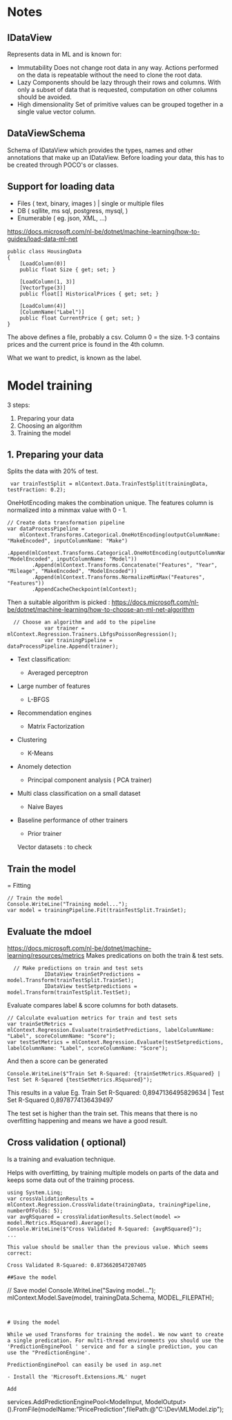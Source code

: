 # Notes

## IDataView

Represents data in ML and is known for:

- Immutability
Does not change root data in any way. Actions performed on the data is repeatable without the need to clone the root data.
- Lazy 
Components should be lazy through their rows and columns.  With only a subset of data that is requested, computation on other columns should be avoided.
- High dimensionality 
Set of primitive values can be grouped together in a single value vector column.


## DataViewSchema

Schema of IDataView which provides the types, names and other annotations that make up an IDataView. Before loading your data, this has to be created through POCO's or classes.

## Support for loading data

- Files ( text, binary, images  ) | single or multiple files
- DB ( sqllite, ms sql, postgress, mysql, )
- Enumerable ( eg. json, XML, ...)

https://docs.microsoft.com/nl-be/dotnet/machine-learning/how-to-guides/load-data-ml-net

```
public class HousingData
{
    [LoadColumn(0)]
    public float Size { get; set; }

    [LoadColumn(1, 3)]
    [VectorType(3)]
    public float[] HistoricalPrices { get; set; }

    [LoadColumn(4)]
    [ColumnName("Label")]
    public float CurrentPrice { get; set; }
}
```

The above defines a file, probably a csv. Column 0 = the size. 1-3 contains prices and the current price is found in the 4th column.

What we want to predict, is known as the label. 


# Model training

3 steps:
1) Preparing your data
2) Choosing an algorithm
3) Training the model


## 1. Preparing your data

Splits the data with 20% of test.
```
 var trainTestSplit = mlContext.Data.TrainTestSplit(trainingData, testFraction: 0.2);
```

OneHotEncoding makes the combination unique.
The features column is normalized into a minmax value with 0 - 1.

```
// Create data transformation pipeline
var dataProcessPipeline =
    mlContext.Transforms.Categorical.OneHotEncoding(outputColumnName: "MakeEncoded", inputColumnName: "Make")
        .Append(mlContext.Transforms.Categorical.OneHotEncoding(outputColumnName: "ModelEncoded", inputColumnName: "Model"))
        .Append(mlContext.Transforms.Concatenate("Features", "Year", "Mileage", "MakeEncoded", "ModelEncoded"))
        .Append(mlContext.Transforms.NormalizeMinMax("Features", "Features"))
        .AppendCacheCheckpoint(mlContext);
```

Then a suitable algorithm is picked : https://docs.microsoft.com/nl-be/dotnet/machine-learning/how-to-choose-an-ml-net-algorithm
```
  // Choose an algorithm and add to the pipeline
            var trainer = mlContext.Regression.Trainers.LbfgsPoissonRegression();
            var trainingPipeline = dataProcessPipeline.Append(trainer);
```

- Text classification:
  - Averaged perceptron
- Large number of features
  - L-BFGS
- Recommendation engines
  - Matrix Factorization
- Clustering
  - K-Means
- Anomely detection
  - Principal component analysis ( PCA trainer)
- Multi class classification on a small dataset
  - Naive Bayes
- Baseline performance of other trainers
  - Prior trainer

  Vector datasets : to check


## Train the model
= Fitting

```
// Train the model
Console.WriteLine("Training model...");
var model = trainingPipeline.Fit(trainTestSplit.TrainSet);
```

## Evaluate the mdoel
https://docs.microsoft.com/nl-be/dotnet/machine-learning/resources/metrics
Makes predications on both the train & test sets.

```
  // Make predictions on train and test sets
            IDataView trainSetPredictions = model.Transform(trainTestSplit.TrainSet);
            IDataView testSetpredictions = model.Transform(trainTestSplit.TestSet);
```


Evaluate compares label & score columns for both datasets. 

```
// Calculate evaluation metrics for train and test sets
var trainSetMetrics = mlContext.Regression.Evaluate(trainSetPredictions, labelColumnName: "Label", scoreColumnName: "Score");
var testSetMetrics = mlContext.Regression.Evaluate(testSetpredictions, labelColumnName: "Label", scoreColumnName: "Score");
```

And then a score can be generated
```
Console.WriteLine($"Train Set R-Squared: {trainSetMetrics.RSquared} | Test Set R-Squared {testSetMetrics.RSquared}");
```

This results in a value Eg.
Train Set R-Squared: 0,8947136495829634 | Test Set R-Squared 0,8978774136439497

The test set is higher than the train set. This means that there is no overfitting happening and means we have a good result.

## Cross validation ( optional) 
Is a training and evaluation technique. 

Helps with overfitting, by training multiple models on parts of the data and keeps some data out of the training process.

```
using System.Linq;
var crossValidationResults = mlContext.Regression.CrossValidate(trainingData, trainingPipeline, numberOfFolds: 5);
var avgRSquared = crossValidationResults.Select(model => model.Metrics.RSquared).Average();
Console.WriteLine($"Cross Validated R-Squared: {avgRSquared}");
...

This value should be smaller than the previous value. Which seems correct:

Cross Validated R-Squared: 0.8736620547207405

##Save the model
```
// Save model
Console.WriteLine("Saving model...");
mlContext.Model.Save(model, trainingData.Schema, MODEL_FILEPATH);
```


# Using the model

While we used Transforms for training the model. We now want to create a single predication. For multi-thread environments you should use the 'PredictionEnginePool ' service and for a single prediction, you can use the "PredictionEngine'.

PredictionEnginePool can easily be used in asp.net

- Install the 'Microsoft.Extensions.ML' nuget

Add 
```
services.AddPredictionEnginePool<ModelInput, ModelOutput>().FromFile(modelName:"PricePrediction",filePath:@"C:\Dev\MLModel.zip");
```
